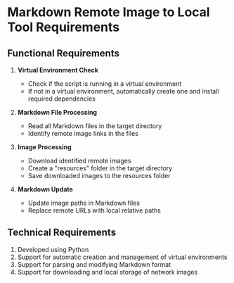 # Markdown Remote Image to Local Tool Requirements

## Functional Requirements

1. **Virtual Environment Check**
   - Check if the script is running in a virtual environment
   - If not in a virtual environment, automatically create one and install required dependencies

2. **Markdown File Processing**
   - Read all Markdown files in the target directory
   - Identify remote image links in the files

3. **Image Processing**
   - Download identified remote images
   - Create a "resources" folder in the target directory
   - Save downloaded images to the resources folder

4. **Markdown Update**
   - Update image paths in Markdown files
   - Replace remote URLs with local relative paths

## Technical Requirements

1. Developed using Python
2. Support for automatic creation and management of virtual environments
3. Support for parsing and modifying Markdown format
4. Support for downloading and local storage of network images 